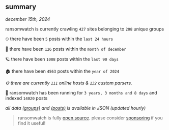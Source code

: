 
## summary
_december 15th, 2024_

ransomwatch is currently crawling `427` sites belonging to `208` unique groups

⏲ there have been `5` posts within the `last 24 hours`

🦈 there have been `126` posts within the `month of december`

🪐 there have been `1008` posts within the `last 90 days`

🏚 there have been `4563` posts within the `year of 2024`

_⚙️ there are currently `111` online hosts & `132` custom parsers._

🦕 ransomwatch has been running for `3 years, 3 months and 8 days` and indexed `14020` posts

_all data  [(groups)](http://ransomwhat.telemetry.ltd/groups) and [(posts)](http://ransomwhat.telemetry.ltd/posts) is available in JSON (updated hourly)_

> ransomwatch is fully [open source](https://github.com/joshhighet/ransomwatch#ransomwatch--). please consider [sponsoring](https://github.com/sponsors/joshhighet) if you find it useful!
